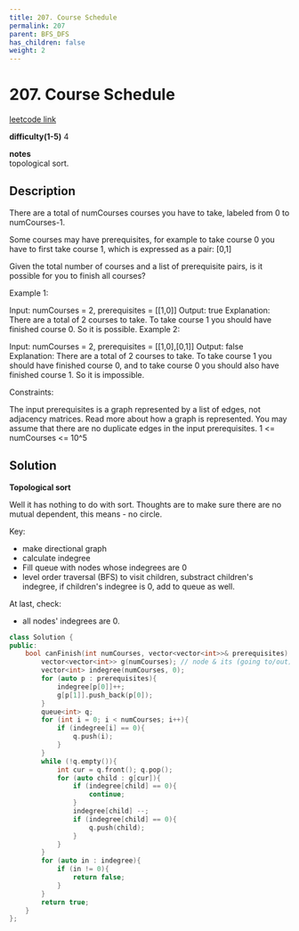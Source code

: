 ```yaml
---
title: 207. Course Schedule
permalink: 207
parent: BFS_DFS
has_children: false
weight: 2
---
```

# 207. Course Schedule
[leetcode link](https://leetcode.com/problems/course-schedule/)

**difficulty(1-5)** 
4

**notes**   
topological sort.

## Description
There are a total of numCourses courses you have to take, labeled from 0 to numCourses-1.

Some courses may have prerequisites, for example to take course 0 you have to first take course 1, which is expressed as a pair: [0,1]

Given the total number of courses and a list of prerequisite pairs, is it possible for you to finish all courses?

Example 1:

Input: numCourses = 2, prerequisites = [[1,0]]
Output: true
Explanation: There are a total of 2 courses to take. 
             To take course 1 you should have finished course 0. So it is possible.
Example 2:

Input: numCourses = 2, prerequisites = [[1,0],[0,1]]
Output: false
Explanation: There are a total of 2 courses to take. 
             To take course 1 you should have finished course 0, and to take course 0 you should
             also have finished course 1. So it is impossible.
 

Constraints:

The input prerequisites is a graph represented by a list of edges, not adjacency matrices. Read more about how a graph is represented.
You may assume that there are no duplicate edges in the input prerequisites.
1 <= numCourses <= 10^5

## Solution

**Topological sort**

Well it has nothing to do with sort. Thoughts are to make sure there are no mutual dependent, this means - no circle. 

Key: 
- make directional graph
- calculate indegree
- Fill queue with nodes whose indegrees are 0
- level order traversal (BFS) to visit children, substract children's indegree, if children's indegree is 0, add to queue as well.

At last, check:
- all nodes' indegrees are 0. 

```c++
class Solution {
public:
    bool canFinish(int numCourses, vector<vector<int>>& prerequisites) {
        vector<vector<int>> g(numCourses); // node & its (going to/out) neighbors
        vector<int> indegree(numCourses, 0);
        for (auto p : prerequisites){
            indegree[p[0]]++;
            g[p[1]].push_back(p[0]);
        }
        queue<int> q;
        for (int i = 0; i < numCourses; i++){
            if (indegree[i] == 0){
                q.push(i);
            }
        }
        while (!q.empty()){
            int cur = q.front(); q.pop();
            for (auto child : g[cur]){
                if (indegree[child] == 0){
                    continue;
                }
                indegree[child] --;
                if (indegree[child] == 0){
                    q.push(child);
                }
            }
        }
        for (auto in : indegree){
            if (in != 0){
                return false;
            }
        }
        return true;
    }
};
```
